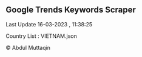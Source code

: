 

## Google Trends Keywords Scraper 
 
Last Update 16-03-2023 , 11:38:25

Country List :
VIETNAM.json



© Abdul Muttaqin 
